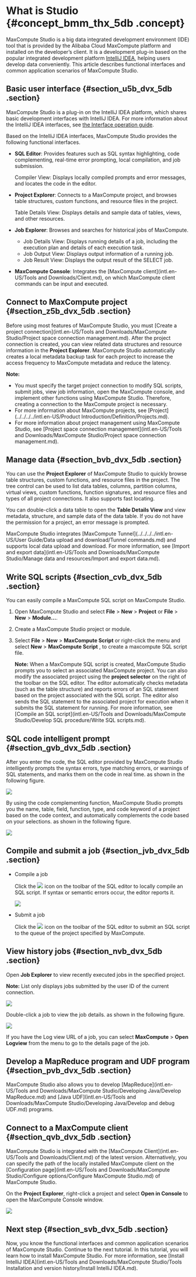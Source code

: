 # What is Studio {#concept_bmm_thx_5db .concept}

MaxCompute Studio is a big data integrated development environment \(IDE\) tool that is provided by the Alibaba Cloud MaxCompute platform and installed on the developer’s client. It is a development plug-in based on the popular integrated development platform [IntelliJ IDEA](https://www.jetbrains.com/idea/), helping users develop data conveniently. This article describes functional interfaces and common application scenarios of MaxCompute Studio.

## Basic user interface {#section_u5b_dvx_5db .section}

MaxCompute Studio is a plug-in on the IntelliJ IDEA platform, which shares basic development interfaces with IntelliJ IDEA. For more information about the IntelliJ IDEA interfaces, see [the Interface operation guide](https://www.jetbrains.com/help/idea/2016.3/guided-tour-around-the-user-interface.html).

Based on the IntelliJ IDEA interfaces, MaxCompute Studio provides the following functional interfaces.

-   **SQL Editor**: Provides features such as SQL syntax highlighting, code complementing, real-time error prompting, local compilation, and job submission.

    Compiler View: Displays locally compiled prompts and error messages, and locates the code in the editor.

-   **Project Explorer**: Connects to a MaxCompute project, and browses table structures, custom functions, and resource files in the project.

    Table Details View: Displays details and sample data of tables, views, and other resources.

-   **Job Explorer**: Browses and searches for historical jobs of MaxCompute.
    -   Job Details View: Displays running details of a job, including the execution plan and details of each execution task.
    -   Job Output View: Displays output information of a running job.
    -   Job Result View: Displays the output result of the SELECT job.
-   **MaxCompute Console**: Integrates the [MaxCompute client](intl.en-US/Tools and Downloads/Client.md), on which MaxCompute client commands can be input and executed.

## Connect to MaxCompute project {#section_z5b_dvx_5db .section}

Before using most features of MaxCompute Studio, you must [Create a project connection](intl.en-US/Tools and Downloads/MaxCompute Studio/Project space connection management.md). After the project connection is created, you can view related data structures and resource information in the **Project Explorer**. MaxCompute Studio automatically creates a local metadata backup task for each project to increase the access frequency to MaxCompute metadata and reduce the latency.

**Note:** 

-   You must specify the target project connection to modify SQL scripts, submit jobs, view job information, open the MaxCompute console, and implement other functions using MaxCompute Studio. Therefore, creating a connection to the MaxCompute project is necessary.
-   For more information about MaxCompute projects, see [Project](../../../../intl.en-US/Product Introduction/Definition/Projects.md).
-   For more information about project management using MaxCompute Studio, see [Project space connection management](intl.en-US/Tools and Downloads/MaxCompute Studio/Project space connection management.md).

## Manage data {#section_bvb_dvx_5db .section}

You can use the **Project Explorer** of MaxCompute Studio to quickly browse table structures, custom functions, and resource files in the project. The tree control can be used to list data tables, columns, partition columns, virtual views, custom functions, function signatures, and resource files and types of all project connections. It also supports fast locating.

You can double-click a data table to open the **Table Details View** and view metadata, structure, and sample data of the data table. If you do not have the permission for a project, an error message is prompted.

MaxCompute Studio integrates [MaxCompute Tunnel](../../../../intl.en-US/User Guide/Data upload and download/Tunnel commands.md) and supports local data upload and download. For more information, see [Import and export data](intl.en-US/Tools and Downloads/MaxCompute Studio/Manage data and resources/Import and export data.md).

## Write SQL scripts {#section_cvb_dvx_5db .section}

You can easily compile a MaxCompute SQL script on MaxCompute Studio.

1.  Open MaxCompute Studio and select **File** \> **New** \> **Project** or **File** \> **New** \> **Module…**.
2.  Create a MaxCompute Studio project or module.
3.  Select **File** \> **New** \> **MaxCompute Script** or right-click the menu and select **New** \> **MaxCompute Script** , to create a maxcompute SQL script file.

    **Note:** When a MaxCompute SQL script is created, MaxCompute Studio prompts you to select an associated MaxCompute project. You can also modify the associated project using the **project selector** on the right of the toolbar on the SQL editor. The editor automatically checks metadata \(such as the table structure\) and reports errors of an SQL statement based on the project associated with the SQL script. The editor also sends the SQL statement to the associated project for execution when it submits the SQL statement for running. For more information, see [Compile an SQL script](intl.en-US/Tools and Downloads/MaxCompute Studio/Develop SQL procedure/Write SQL scripts.md).


## SQL code intelligent prompt {#section_gvb_dvx_5db .section}

After you enter the code, the SQL editor provided by MaxCompute Studio intelligently prompts the syntax errors, type matching errors, or warnings of SQL statements, and marks them on the code in real time. as shown in the following figure.

![](http://static-aliyun-doc.oss-cn-hangzhou.aliyuncs.com/assets/img/12114/1433_en-US.png)

By using the code complementing function, MaxCompute Studio prompts you the name, table, field, function, type, and code keyword of a project based on the code context, and automatically complements the code based on your selections. as shown in the following figure.

![](http://static-aliyun-doc.oss-cn-hangzhou.aliyuncs.com/assets/img/12114/1434_en-US.png)

## Compile and submit a job {#section_jvb_dvx_5db .section}

-   Compile a job

    Click the ![](http://static-aliyun-doc.oss-cn-hangzhou.aliyuncs.com/assets/img/12114/6004_en-US.png) icon on the toolbar of the SQL editor to locally compile an SQL script. If syntax or semantic errors occur, the editor reports it.

    ![](http://static-aliyun-doc.oss-cn-hangzhou.aliyuncs.com/assets/img/12114/1436_en-US.png)

-   Submit a job

    Click the ![](http://static-aliyun-doc.oss-cn-hangzhou.aliyuncs.com/assets/img/12114/1437_en-US.png) icon on the toolbar of the SQL editor to submit an SQL script to the queue of the project specified by MaxCompute.


## View history jobs {#section_nvb_dvx_5db .section}

Open **Job Explorer** to view recently executed jobs in the specified project.

**Note:** List only displays jobs submitted by the user ID of the current connection.

![](http://static-aliyun-doc.oss-cn-hangzhou.aliyuncs.com/assets/img/12114/1438_en-US.png)

Double-click a job to view the job details. as shown in the following figure.

![](http://static-aliyun-doc.oss-cn-hangzhou.aliyuncs.com/assets/img/12114/1439_en-US.png)

If you have the Log view URL of a job, you can select **MaxCompute** \> **Open Logview** from the menu to go to the details page of the job.

## Develop a MapReduce program and UDF program {#section_pvb_dvx_5db .section}

MaxCompute Studio also allows you to develop [MapReduce](intl.en-US/Tools and Downloads/MaxCompute Studio/Developing Java/Develop MapReduce.md) and [Java UDF](intl.en-US/Tools and Downloads/MaxCompute Studio/Developing Java/Develop and debug UDF.md) programs.

## Connect to a MaxCompute client {#section_qvb_dvx_5db .section}

MaxCompute Studio is integrated with the [MaxCompute Client](intl.en-US/Tools and Downloads/Client.md) of the latest version. Alternatively, you can specify the path of the locally installed MaxCompute client on the [Configuration page](intl.en-US/Tools and Downloads/MaxCompute Studio/Configure options/Configure MaxCompute Studio.md) of MaxCompute Studio.

On the **Project Explorer**, right-click a project and select **Open in Console** to open the MaxCompute Console window.

![](http://static-aliyun-doc.oss-cn-hangzhou.aliyuncs.com/assets/img/12114/1440_en-US.png)

## Next step {#section_svb_dvx_5db .section}

Now, you know the functional interfaces and common application scenarios of MaxCompute Studio. Continue to the next tutorial. In this tutorial, you will learn how to install MaxCompute Studio. For more information, see [Install IntelliJ IDEA](intl.en-US/Tools and Downloads/MaxCompute Studio/Tools Installation and version history/Install IntelliJ IDEA.md).

